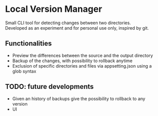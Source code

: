 # Local Version Manager

Small CLI tool for detecting changes between two directories.  
Developed as an experiment and for personal use only, inspired by git.  

## Functionalities

- Preview the differences between the source and the output directory
- Backup of the changes, with possibility to rollback anytime
- Exclusion of specific directories and files via appsetting.json using a glob syntax

## TODO: future developments

- Given an history of backups give the possibility to rollback to any version
- UI
